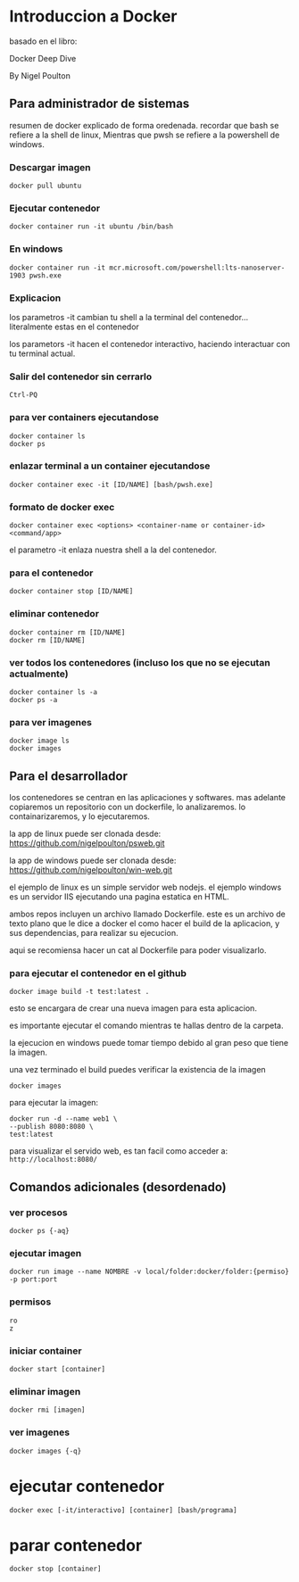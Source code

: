 # Introduccion a Docker

basado en el libro:

Docker Deep Dive

By Nigel Poulton

## Para administrador de sistemas

resumen de docker explicado de forma oredenada.
recordar que bash se refiere a la shell de linux, Mientras que pwsh se refiere a la powershell de windows.

### Descargar imagen

```shell
docker pull ubuntu
```

### Ejecutar contenedor

```shell
docker container run -it ubuntu /bin/bash
```

### En windows

```shell
docker container run -it mcr.microsoft.com/powershell:lts-nanoserver-1903 pwsh.exe
```

### Explicacion

los parametros -it cambian tu shell a la terminal del contenedor...
literalmente estas en el contenedor

los parametors -it hacen el contenedor interactivo, haciendo interactuar con tu terminal actual.

### Salir del contenedor sin cerrarlo

```shell
Ctrl-PQ
```

### para ver containers ejecutandose

```shell
docker container ls
docker ps
```

### enlazar terminal a un container ejecutandose

```shell
docker container exec -it [ID/NAME] [bash/pwsh.exe]
```

### formato de docker exec

```shell
docker container exec <options> <container-name or container-id> <command/app>
```

el parametro -it enlaza nuestra shell a la del contenedor.

### para el contenedor

```shell
docker container stop [ID/NAME] 
```

### eliminar contenedor

```shell
docker container rm [ID/NAME]
docker rm [ID/NAME]
```

### ver todos los contenedores (incluso los que no se ejecutan actualmente)

```shell
docker container ls -a
docker ps -a
```

### para ver imagenes

```shell
docker image ls
docker images
```

## Para el desarrollador

los contenedores se centran en las aplicaciones y softwares.
mas adelante copiaremos un repositorio con un dockerfile, lo analizaremos.
lo containarizaremos, y lo ejecutaremos.

la app de linux puede ser clonada desde:
https://github.com/nigelpoulton/psweb.git

la app de windows puede ser clonada desde:
https://github.com/nigelpoulton/win-web.git

el ejemplo de linux es un simple servidor web nodejs.
el ejemplo windows es un servidor IIS ejecutando una pagina estatica en HTML.

ambos repos incluyen un archivo llamado Dockerfile.
este es un archivo de texto plano que le dice a docker el como hacer el build de la aplicacion,
y sus dependencias, para realizar su ejecucion.

aqui se recomiensa hacer un cat al Dockerfile para poder visualizarlo.

### para ejecutar el contenedor en el github

```shell
docker image build -t test:latest .
```

esto se encargara de crear una nueva imagen para esta aplicacion.

es importante ejecutar el comando mientras te hallas dentro de la carpeta.

la ejecucion en windows puede tomar tiempo debido al gran peso que tiene la imagen.

una vez terminado el build puedes verificar la existencia de la imagen

```shell
docker images
```

para ejecutar la imagen:

```shell
docker run -d --name web1 \
--publish 8080:8080 \
test:latest
```

para visualizar el servido web, es tan facil como acceder a:
```http://localhost:8080/```

## Comandos adicionales (desordenado)

### ver procesos

```shell
docker ps {-aq}
```

### ejecutar imagen

```shell
docker run image --name NOMBRE -v local/folder:docker/folder:{permiso} -p port:port
```

### permisos

```shell
ro
z
```

### iniciar container

```shell
docker start [container]
```

### eliminar imagen

```shell
docker rmi [imagen]
```

### ver imagenes

```shell
docker images {-q}
```

# ejecutar contenedor

```shell
docker exec [-it/interactivo] [container] [bash/programa]
```

# parar contenedor

```shell
docker stop [container]
```

